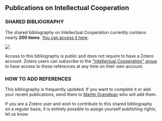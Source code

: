 ## Publications on Intellectual Cooperation
### SHARED BIBLIOGRAPHY
The shared bibliography on Intellectual Cooperation currently contains nearly **200 items**. [You can access it here](https://www.zotero.org/groups/2817289/intellectual_cooperation/library).

[<img src="https://raw.githubusercontent.com/grandjeanmartin/intellectualcooperation/gh-pages/images/ZoteroGroupIntellectualCooperation.png">](https://www.zotero.org/groups/2817289/intellectual_cooperation/library)

Access to this bibliography is public and does not require to have a Zotero account. Zotero users can subscribe to the ["Intellectual Cooperation" group](https://www.zotero.org/groups/2817289/intellectual_cooperation) to have access to these references at any time on their own account.

### HOW TO ADD REFERENCES
This bibliography is frequently updated. If you want to complete it or add your recent publications, send them to [Martin Grandjean](mailto:martingrandjean@bluewin.ch?subject=[IntellectualCooperation]) who will add them.

If you are a Zotero user and wish to contribute to this shared bibliography on a regular basis, it is entirely possible to assign yourself publishing rights, let us know.
